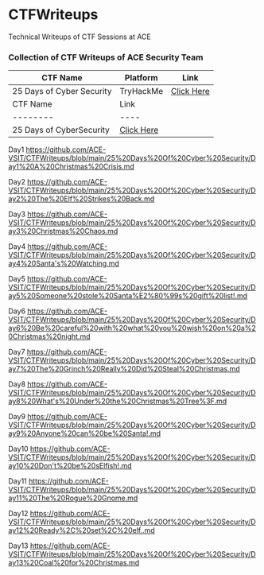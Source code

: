 # CTFWriteups
Technical Writeups of CTF Sessions at ACE
 ### Collection of CTF Writeups of ACE Security Team
 
| CTF Name | Platform | Link |
| -------- | -------- | ---- |
| 25 Days of Cyber Security | TryHackMe | [Click Here](TryHackMe/25%20Days%20Of%20Cyber%20Security/README.md) |
| CTF Name | Link |
| -------- | ---- |
| 25 Days of CyberSecurity | [Click Here](TryHackMe/25%20Days%20Of%20Cyber%20Security/README.md) |

Day1 https://github.com/ACE-VSIT/CTFWriteups/blob/main/25%20Days%20Of%20Cyber%20Security/Day1%20A%20Christmas%20Crisis.md

Day2 https://github.com/ACE-VSIT/CTFWriteups/blob/main/25%20Days%20Of%20Cyber%20Security/Day2%20The%20Elf%20Strikes%20Back.md

Day3 https://github.com/ACE-VSIT/CTFWriteups/blob/main/25%20Days%20Of%20Cyber%20Security/Day3%20Christmas%20Chaos.md

Day4 https://github.com/ACE-VSIT/CTFWriteups/blob/main/25%20Days%20Of%20Cyber%20Security/Day4%20Santa's%20Watching.md

Day5 https://github.com/ACE-VSIT/CTFWriteups/blob/main/25%20Days%20Of%20Cyber%20Security/Day5%20Someone%20stole%20Santa%E2%80%99s%20gift%20list!.md

Day6 https://github.com/ACE-VSIT/CTFWriteups/blob/main/25%20Days%20Of%20Cyber%20Security/Day6%20Be%20careful%20with%20what%20you%20wish%20on%20a%20Christmas%20night.md

Day7 https://github.com/ACE-VSIT/CTFWriteups/blob/main/25%20Days%20Of%20Cyber%20Security/Day7%20The%20Grinch%20Really%20Did%20Steal%20Christmas.md

Day8 https://github.com/ACE-VSIT/CTFWriteups/blob/main/25%20Days%20Of%20Cyber%20Security/Day8%20What's%20Under%20the%20Christmas%20Tree%3F.md

Day9 https://github.com/ACE-VSIT/CTFWriteups/blob/main/25%20Days%20Of%20Cyber%20Security/Day9%20Anyone%20can%20be%20Santa!.md

Day10 https://github.com/ACE-VSIT/CTFWriteups/blob/main/25%20Days%20Of%20Cyber%20Security/Day10%20Don't%20be%20sElfish!.md

Day11 https://github.com/ACE-VSIT/CTFWriteups/blob/main/25%20Days%20Of%20Cyber%20Security/Day11%20The%20Rogue%20Gnome.md

Day12 https://github.com/ACE-VSIT/CTFWriteups/blob/main/25%20Days%20Of%20Cyber%20Security/Day12%20Ready%2C%20set%2C%20elf..md

Day13 https://github.com/ACE-VSIT/CTFWriteups/blob/main/25%20Days%20Of%20Cyber%20Security/Day13%20Coal%20for%20Christmas.md

